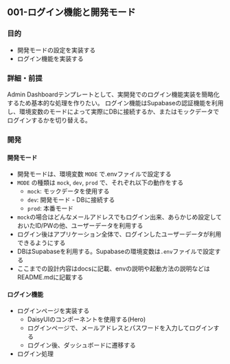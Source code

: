 ## 001-ログイン機能と開発モード

### 目的

- 開発モードの設定を実装する
- ログイン機能を実装する

### 詳細・前提

Admin Dashboardテンプレートとして、実開発でのログイン機能実装を簡略化するため基本的な処理を作りたい。
ログイン機能はSupabaseの認証機能を利用し、環境変数のモードによって実際にDBに接続するか、またはモックデータでログインするかを切り替える。

### 開発

#### 開発モード

- 開発モードは、環境変数 `MODE` で.envファイルで設定する
- `MODE` の種類は `mock`, `dev`, `prod` で、それぞれ以下の動作をする
  - `mock`: モックデータを使用する
  - `dev`: 開発モード - DBに接続する
  - `prod`: 本番モード
- `mock`の場合はどんなメールアドレスでもログイン出来、あらかじめ設定しておいたID/PWの他、ユーザーデータを利用する
- ログイン後はアプリケーション全体で、ログインしたユーザーデータが利用できるようにする
- DBはSupabaseを利用する。Supabaseの環境変数は`.env`ファイルで設定する
- ここまでの設計内容はdocsに記載、envの説明や起動方法の説明などはREADME.mdに記載する

#### ログイン機能

- ログインページを実装する
  - DaisyUIのコンポーネントを使用する(Hero)
  - ログインページで、メールアドレスとパスワードを入力してログインする
  - ログイン後、ダッシュボードに遷移する
- ログイン処理
